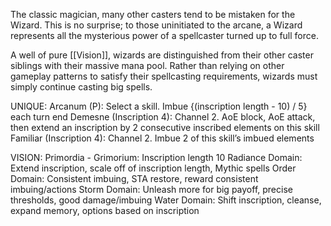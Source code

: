 The classic magician, many other casters tend to be mistaken for the Wizard. This is no surprise; to those uninitiated to the arcane, a Wizard represents all the mysterious power of a spellcaster turned up to full force. 

A well of pure [[Vision]], wizards are distinguished from their other caster siblings with their massive mana pool. Rather than relying on other gameplay patterns to satisfy their spellcasting requirements, wizards must simply continue casting big spells. 

UNIQUE:
Arcanum (P): Select a skill. Imbue {(inscription length - 10) / 5} each turn end
Demesne (Inscription 4): Channel 2. AoE block, AoE attack, then extend an inscription by 2 consecutive inscribed elements on this skill
Familiar (Inscription 4): Channel 2. Imbue 2 of this skill’s imbued elements

VISION:
Primordia - Grimorium: Inscription length 10
Radiance Domain: Extend inscription, scale off of inscription length, Mythic spells
Order Domain: Consistent imbuing, STA restore, reward consistent imbuing/actions
Storm Domain: Unleash more for big payoff, precise thresholds, good damage/imbuing
Water Domain: Shift inscription, cleanse, expand memory, options based on inscription
